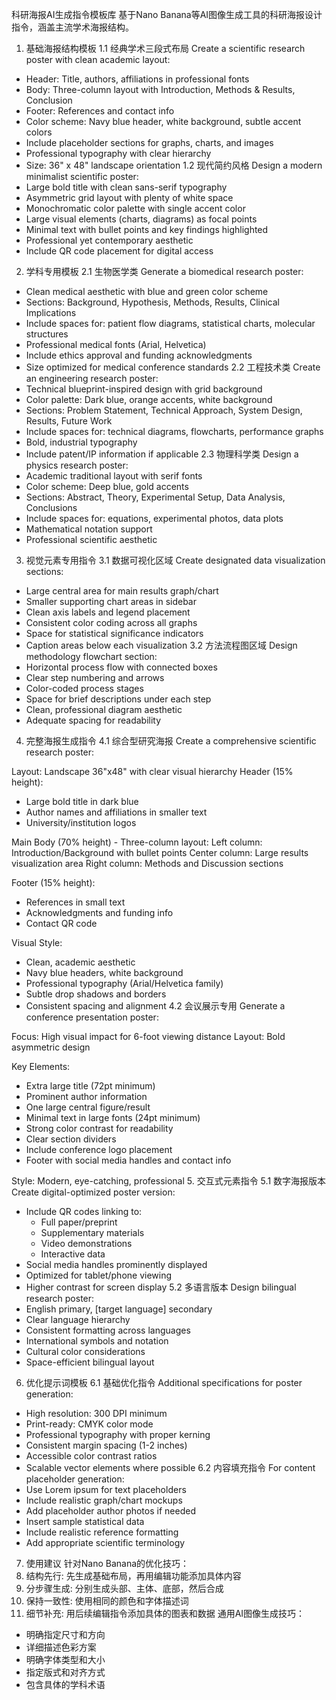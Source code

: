 科研海报AI生成指令模板库
基于Nano Banana等AI图像生成工具的科研海报设计指令，涵盖主流学术海报结构。
1. 基础海报结构模板
1.1 经典学术三段式布局
Create a scientific research poster with clean academic layout:
- Header: Title, authors, affiliations in professional fonts
- Body: Three-column layout with Introduction, Methods & Results, Conclusion
- Footer: References and contact info
- Color scheme: Navy blue header, white background, subtle accent colors
- Include placeholder sections for graphs, charts, and images
- Professional typography with clear hierarchy
- Size: 36" x 48" landscape orientation
1.2 现代简约风格
Design a modern minimalist scientific poster:
- Large bold title with clean sans-serif typography
- Asymmetric grid layout with plenty of white space
- Monochromatic color palette with single accent color
- Large visual elements (charts, diagrams) as focal points
- Minimal text with bullet points and key findings highlighted
- Professional yet contemporary aesthetic
- Include QR code placement for digital access
2. 学科专用模板
2.1 生物医学类
Generate a biomedical research poster:
- Clean medical aesthetic with blue and green color scheme
- Sections: Background, Hypothesis, Methods, Results, Clinical Implications
- Include spaces for: patient flow diagrams, statistical charts, molecular structures
- Professional medical fonts (Arial, Helvetica)
- Include ethics approval and funding acknowledgments
- Size optimized for medical conference standards
2.2 工程技术类
Create an engineering research poster:
- Technical blueprint-inspired design with grid background
- Color palette: Dark blue, orange accents, white background
- Sections: Problem Statement, Technical Approach, System Design, Results, Future Work
- Include spaces for: technical diagrams, flowcharts, performance graphs
- Bold, industrial typography
- Include patent/IP information if applicable
2.3 物理科学类
Design a physics research poster:
- Academic traditional layout with serif fonts
- Color scheme: Deep blue, gold accents
- Sections: Abstract, Theory, Experimental Setup, Data Analysis, Conclusions
- Include spaces for: equations, experimental photos, data plots
- Mathematical notation support
- Professional scientific aesthetic
3. 视觉元素专用指令
3.1 数据可视化区域
Create designated data visualization sections:
- Large central area for main results graph/chart
- Smaller supporting chart areas in sidebar
- Clean axis labels and legend placement
- Consistent color coding across all graphs
- Space for statistical significance indicators
- Caption areas below each visualization
3.2 方法流程图区域
Design methodology flowchart section:
- Horizontal process flow with connected boxes
- Clear step numbering and arrows
- Color-coded process stages
- Space for brief descriptions under each step
- Clean, professional diagram aesthetic
- Adequate spacing for readability
4. 完整海报生成指令
4.1 综合型研究海报
Create a comprehensive scientific research poster:

Layout: Landscape 36"x48" with clear visual hierarchy
Header (15% height): 
- Large bold title in dark blue
- Author names and affiliations in smaller text
- University/institution logos

Main Body (70% height) - Three-column layout:
Left column: Introduction/Background with bullet points
Center column: Large results visualization area
Right column: Methods and Discussion sections

Footer (15% height):
- References in small text
- Acknowledgments and funding info
- Contact QR code

Visual Style:
- Clean, academic aesthetic
- Navy blue headers, white background
- Professional typography (Arial/Helvetica family)
- Subtle drop shadows and borders
- Consistent spacing and alignment
4.2 会议展示专用
Generate a conference presentation poster:

Focus: High visual impact for 6-foot viewing distance
Layout: Bold asymmetric design

Key Elements:
- Extra large title (72pt minimum)
- Prominent author information
- One large central figure/result
- Minimal text in large fonts (24pt minimum)
- Strong color contrast for readability
- Clear section dividers
- Include conference logo placement
- Footer with social media handles and contact info

Style: Modern, eye-catching, professional
5. 交互式元素指令
5.1 数字海报版本
Create digital-optimized poster version:
- Include QR codes linking to:
  * Full paper/preprint
  * Supplementary materials
  * Video demonstrations
  * Interactive data
- Social media handles prominently displayed
- Optimized for tablet/phone viewing
- Higher contrast for screen display
5.2 多语言版本
Design bilingual research poster:
- English primary, [target language] secondary
- Clear language hierarchy
- Consistent formatting across languages
- International symbols and notation
- Cultural color considerations
- Space-efficient bilingual layout
6. 优化提示词模板
6.1 基础优化指令
Additional specifications for poster generation:
- High resolution: 300 DPI minimum
- Print-ready: CMYK color mode
- Professional typography with proper kerning
- Consistent margin spacing (1-2 inches)
- Accessible color contrast ratios
- Scalable vector elements where possible
6.2 内容填充指令
For content placeholder generation:
- Use Lorem ipsum for text placeholders
- Include realistic graph/chart mockups
- Add placeholder author photos if needed
- Insert sample statistical data
- Include realistic reference formatting
- Add appropriate scientific terminology
7. 使用建议
针对Nano Banana的优化技巧：
1. 结构先行: 先生成基础布局，再用编辑功能添加具体内容
2. 分步骤生成: 分别生成头部、主体、底部，然后合成
3. 保持一致性: 使用相同的颜色和字体描述词
4. 细节补充: 用后续编辑指令添加具体的图表和数据
通用AI图像生成技巧：
- 明确指定尺寸和方向
- 详细描述色彩方案
- 明确字体类型和大小
- 指定版式和对齐方式
- 包含具体的学科术语